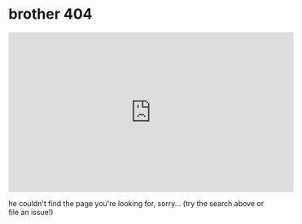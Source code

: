 # brother 404

<iframe width="560" height="315" src="https://www.youtube.com/embed/5tCMI0uKbBE?si=MTLrVgn9cEYz6iSW" title="YouTube video player" frameborder="0" allow="accelerometer; autoplay; clipboard-write; encrypted-media; gyroscope; picture-in-picture; web-share" referrerpolicy="strict-origin-when-cross-origin" allowfullscreen></iframe>

he couldn't find the page you're looking for, sorry... (try the search above or file an issue!)

